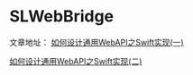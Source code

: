 # SLWebBridge
文章地址：
[如何设计通用WebAPI之Swift实现(一)](http://www.jianshu.com/p/6fca7252fed2)

[如何设计通用WebAPI之Swift实现(二)](http://www.jianshu.com/p/46e6cff4640f)

